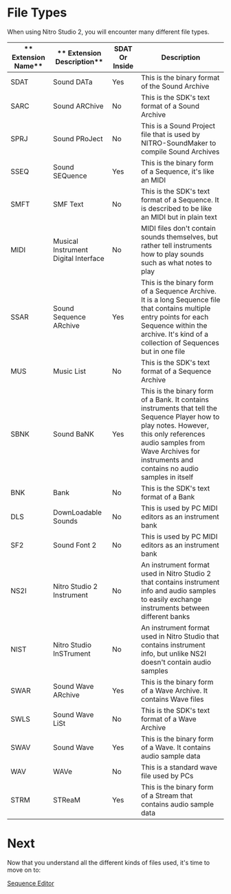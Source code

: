 <link rel="shortcut icon" type="image/x-icon" href="../favicon.ico">

# File Types
When using Nitro Studio 2, you will encounter many different file types.

| ** Extension Name** | ** Extension Description** | **SDAT Or Inside** | **Description** |
|---------------------|----------------------------|--------------------|-----------------|
|SDAT|Sound DATa|Yes|This is the binary format of the Sound Archive|
|SARC|Sound ARChive|No|This is the SDK's text format of a Sound Archive|
|SPRJ|Sound PRoJect|No|This is a Sound Project file that is used by NITRO-SoundMaker to compile Sound Archives|
|SSEQ|Sound SEQuence|Yes|This is the binary form of a Sequence, it's like an MIDI|
|SMFT|SMF Text|No|This is the SDK's text format of a Sequence. It is described to be like an MIDI but in plain text|
|MIDI|Musical Instrument Digital Interface|No|MIDI files don't contain sounds themselves, but rather tell instruments how to play sounds such as what notes to play|
|SSAR|Sound Sequence ARchive|Yes|This is the binary form of a Sequence Archive. It is a long Sequence file that contains multiple entry points for each Sequence within the archive. It's kind of a collection of Sequences but in one file|
|MUS|Music List|No|This is the SDK's text format of a Sequence Archive|
|SBNK|Sound BaNK|Yes|This is the binary form of a Bank. It contains instruments that tell the Sequence Player how to play notes. However, this only references audio samples from Wave Archives for instruments and contains no audio samples in itself|
|BNK|Bank|No|This is the SDK's text format of a Bank|
|DLS|DownLoadable Sounds|No|This is used by PC MIDI editors as an instrument bank|
|SF2|Sound Font 2|No|This is used by PC MIDI editors as an instrument bank|
|NS2I|Nitro Studio 2 Instrument|No|An instrument format used in Nitro Studio 2 that contains instrument info and audio samples to easily exchange instruments between different banks|
|NIST|Nitro Studio InSTrument|No|An instrument format used in Nitro Studio that contains instrument info, but unlike NS2I doesn't contain audio samples|
|SWAR|Sound Wave ARchive|Yes|This is the binary form of a Wave Archive. It contains Wave files|
|SWLS|Sound Wave LiSt|No|This is the SDK's text format of a Wave Archive|
|SWAV|Sound Wave|Yes|This is the binary form of a Wave. It contains audio sample data|
|WAV|WAVe|No|This is a standard wave file used by PCs|
|STRM|STReaM|Yes|This is the binary form of a Stream that contains audio sample data|

# Next
Now that you understand all the different kinds of files used, it's time to move on to:

[Sequence Editor](404.md)